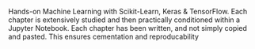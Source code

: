 Hands-on Machine Learning with  Scikit-Learn, Keras & TensorFlow. Each chapter is extensively studied and then practically conditioned within a Jupyter Notebook. Each chapter has been written, and not simply copied and pasted. This ensures cementation and reproducability  

